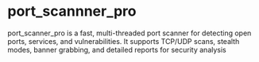 # port_scannner_pro
port_scanner_pro is a fast, multi-threaded port scanner for detecting open ports, services, and vulnerabilities. It supports TCP/UDP scans, stealth modes, banner grabbing, and detailed reports for security analysis
